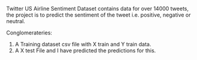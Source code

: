 Twitter US Airline Sentiment Dataset contains data for over 14000 tweets, the project is to predict the sentiment of the tweet i.e. positive, negative or neutral.

Conglomerateries:

1. A Training dataset csv file with X train and Y train data.
2. A X test File and I have predicted the predictions for this.

